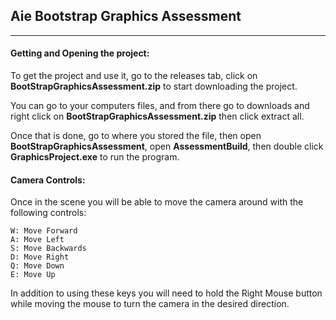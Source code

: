## Aie Bootstrap Graphics Assessment
---

#### Getting and Opening the project:
    
To get the project and use it, go to the releases tab, click on __BootStrapGraphicsAssessment.zip__ to start downloading the project.

You can go to your computers files, and from there go to downloads and right click on __BootStrapGraphicsAssessment.zip__ then click extract all.

Once that is done, go to where you stored the file, then open __BootStrapGraphicsAssessment__, open __AssessmentBuild__, then double click __GraphicsProject.exe__ to run the program.

#### Camera Controls:

Once in the scene you will be able to move the camera around with the following controls:

    W: Move Forward
    A: Move Left
    S: Move Backwards
    D: Move Right
    Q: Move Down
    E: Move Up

In addition to using these keys you will need to hold the Right Mouse button while moving the mouse to turn the camera in the desired direction.